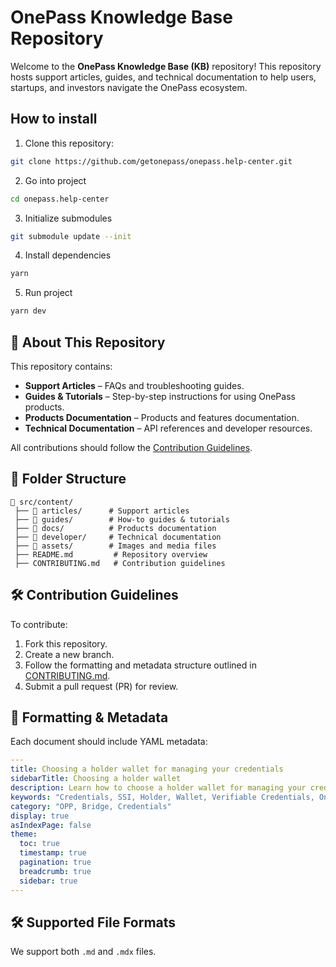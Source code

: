 # OnePass Knowledge Base Repository

Welcome to the **OnePass Knowledge Base (KB)** repository! This repository hosts support articles, guides, and technical documentation to help users, startups, and investors navigate the OnePass ecosystem.

## How to install

1. Clone this repository:

```bash
git clone https://github.com/getonepass/onepass.help-center.git
```

2. Go into project

```bash
cd onepass.help-center
```

3. Initialize submodules

```bash
git submodule update --init 
```

4. Install dependencies

```bash
yarn
```

5. Run project

```bash
yarn dev
```

## 📖 About This Repository

This repository contains:

- **Support Articles** – FAQs and troubleshooting guides.
- **Guides & Tutorials** – Step-by-step instructions for using OnePass products.
- **Products Documentation** – Products and features documentation.
- **Technical Documentation** – API references and developer resources.

All contributions should follow the [Contribution Guidelines](CONTRIBUTING.md).

## 📂 Folder Structure

```text
📂 src/content/
 ├── 📂 articles/      # Support articles
 ├── 📂 guides/        # How-to guides & tutorials
 ├── 📂 docs/          # Products documentation
 ├── 📂 developer/     # Technical documentation
 ├── 📂 assets/        # Images and media files
 ├── README.md         # Repository overview
 ├── CONTRIBUTING.md   # Contribution guidelines
```

## 🛠 Contribution Guidelines

To contribute:

1. Fork this repository.
2. Create a new branch.
3. Follow the formatting and metadata structure outlined in [CONTRIBUTING.md](CONTRIBUTING.md).
4. Submit a pull request (PR) for review.

## 📝 Formatting & Metadata

Each document should include YAML metadata:

```yaml
---
title: Choosing a holder wallet for managing your credentials
sidebarTitle: Choosing a holder wallet
description: Learn how to choose a holder wallet for managing your credentials.
keywords: "Credentials, SSI, Holder, Wallet, Verifiable Credentials, OnePass"
category: "OPP, Bridge, Credentials"
display: true
asIndexPage: false
theme: 
  toc: true
  timestamp: true
  pagination: true
  breadcrumb: true
  sidebar: true
---
```

## 🛠 Supported File Formats

We support both `.md` and `.mdx` files.
